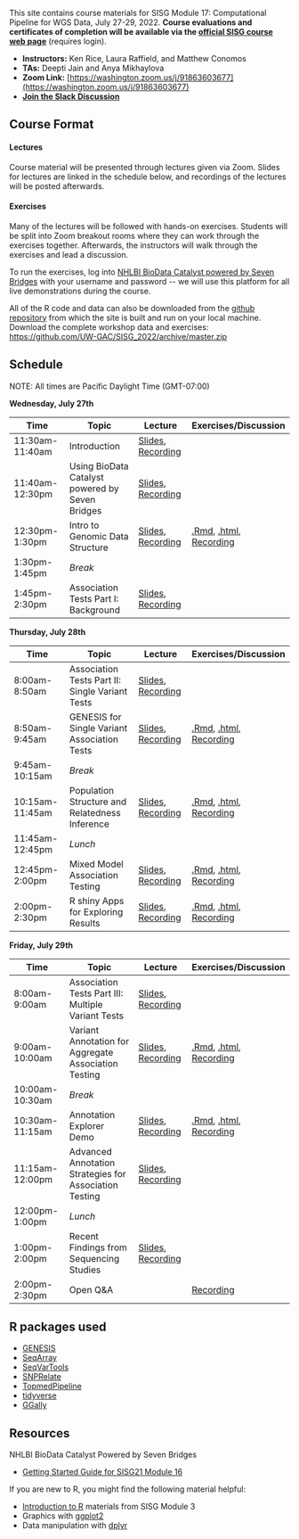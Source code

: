 This site contains course materials for SISG Module 17: Computational Pipeline for WGS Data, July 27-29, 2022. **Course evaluations and certificates of completion will be available via the [official SISG course web page](https://si.biostat.washington.edu/courses/SM2217)** (requires login).

- **Instructors:** Ken Rice, Laura Raffield, and Matthew Conomos
- **TAs:** Deepti Jain and Anya Mikhaylova
- **Zoom Link:** [https://washington.zoom.us/j/91863603677](https://washington.zoom.us/j/91863603677)
- **[Join the Slack Discussion](https://app.slack.com/client/T015W8GL1CM/C03KLGG4XRV)**

## Course Format

#### Lectures
Course material will be presented through lectures given via Zoom. Slides for lectures are linked in the schedule below, and recordings of the lectures will be posted afterwards.

#### Exercises
Many of the lectures will be followed with hands-on exercises. Students will be split into Zoom breakout rooms where they can work through the exercises together. Afterwards, the instructors will walk through the exercises and lead a discussion.

To run the exercises, log into [NHLBI BioData Catalyst powered by Seven Bridges](https://platform.sb.biodatacatalyst.nhlbi.nih.gov) with your username and password -- we will use this platform for all live demonstrations during the course.

All of the R code and data can also be downloaded from the [github repository](https://github.com/UW-GAC/SISG_2022) from which the site is built and run on your local machine. Download the complete workshop data and exercises: https://github.com/UW-GAC/SISG_2022/archive/master.zip


## Schedule

NOTE: All times are Pacific Daylight Time (GMT-07:00)

**Wednesday, July 27th**

| Time | Topic | Lecture | Exercises/Discussion |
| --- | --- | --- | --- |
| 11:30am-11:40am | Introduction | [Slides](), [Recording]() | |
| 11:40am-12:30pm | Using BioData Catalyst powered by Seven Bridges | [Slides](), [Recording]() | |
| 12:30pm-1:30pm | Intro to Genomic Data Structure | [Slides](), [Recording]() | [.Rmd](https://github.com/UW-GAC/SISG_2022/blob/gh-pages/01_gds_intro.Rmd), [.html](https://github.com/UW-GAC/SISG_2022/blob/gh-pages/01_gds_intro.html), [Recording]() |
| 1:30pm-1:45pm | _Break_ | | |
| 1:45pm-2:30pm | Association Tests Part I: Background | [Slides](), [Recording]() | |

**Thursday, July 28th**

| Time | Topic | Lecture | Exercises/Discussion |
| --- | --- | --- | --- |
| 8:00am-8:50am | Association Tests Part II: Single Variant Tests | [Slides](), [Recording]() | |
| 8:50am-9:45am | GENESIS for Single Variant Association Tests | [Slides](), [Recording]() | [.Rmd](https://drive.google.com/file/d/1HvzsydG_p5eZ908gEos8mxYDgd8oYbzv/view?usp=sharing), [.html](https://drive.google.com/file/d/1SA-uBCc0LoPOORwcXXVAV4scIieAE8aK/view?usp=sharing), [Recording]() |
| 9:45am-10:15am | _Break_ | | |
| 10:15am-11:45am | Population Structure and Relatedness Inference | [Slides](), [Recording]() | [.Rmd](https://drive.google.com/file/d/16Id2jvOblvcOMj1paCaEE8dPUHVtDV7D/view?usp=sharing), [.html](https://drive.google.com/file/d/1wQBkOsTWmdhB3HqqufqFgkQzAz0kzKyY/view?usp=sharing), [Recording]() |
| 11:45am-12:45pm | _Lunch_ | | |
| 12:45pm-2:00pm | Mixed Model Association Testing | [Slides](), [Recording]() | [.Rmd](https://drive.google.com/file/d/1qN6vKr4CvBV51c6TQl2X8inDz63ltyy6/view?usp=sharing), [.html](https://drive.google.com/file/d/11PCbi3D9GcVC1wVMl3huSwMaZ71TI6Uh/view?usp=sharing), [Recording]() |
| 2:00pm-2:30pm | R shiny Apps for Exploring Results | [Slides](), [Recording]() | [.Rmd](https://drive.google.com/file/d/1sd6ok9BiBLq2ZCKtNauZg9Irow_kVObO/view?usp=sharing), [.html](https://drive.google.com/file/d/19bYJ5ny-krrQFNzmMOpW8hS5nfPfhAJU/view?usp=sharing), [Recording]() |

**Friday, July 29th**

| Time | Topic | Lecture | Exercises/Discussion |
| --- | --- | --- | --- |
| 8:00am-9:00am | Association Tests Part III: Multiple Variant Tests | [Slides](), [Recording]() | |
| 9:00am-10:00am | Variant Annotation for Aggregate Association Testing | [Slides](), [Recording]() | [.Rmd](https://drive.google.com/file/d/1Y4kVEpA43EhgfznoraeScKzcvoOh6OVO/view?usp=sharing), [.html](https://drive.google.com/file/d/1YnHnJpcAgJdmoi3WglLmXF7T0jfYI-0c/view?usp=sharing), [Recording]() |
| 10:00am-10:30am | _Break_ | | |
| 10:30am-11:15am | Annotation Explorer Demo | [Slides](), [Recording]() | [.Rmd](https://drive.google.com/file/d/169_RoYUQ7Kra_4gVACPKMX_cJhCNYeiu/view?usp=sharing), [.html](https://drive.google.com/file/d/1byzBDurNB7ij09Xv7bqBTgua69E_8GEV/view?usp=sharing), [Recording]() |
| 11:15am-12:00pm | Advanced Annotation Strategies for Association Testing | [Slides](), [Recording]() |  |
| 12:00pm-1:00pm | _Lunch_ | | |
| 1:00pm-2:00pm | Recent Findings from Sequencing Studies | [Slides](), [Recording]() |  |
| 2:00pm-2:30pm | Open Q&A | | [Recording]() |


## R packages used

- [GENESIS](http://bioconductor.org/packages/release/bioc/html/GENESIS.html)
- [SeqArray](http://bioconductor.org/packages/release/bioc/html/SeqArray.html)
- [SeqVarTools](http://bioconductor.org/packages/release/bioc/html/SeqVarTools.html)
- [SNPRelate](http://bioconductor.org/packages/release/bioc/html/SNPRelate.html)
- [TopmedPipeline](https://github.com/UW-GAC/analysis_pipeline/tree/master/TopmedPipeline)
- [tidyverse](https://www.tidyverse.org)
- [GGally](https://cran.r-project.org/web/packages/GGally)


## Resources

NHLBI BioData Catalyst Powered by Seven Bridges

- [Getting Started Guide for SISG21 Module 16](https://drive.google.com/file/d/1LMlzot2GXPKCRmLH6BtsOi9PxKAoohYT/view?usp=sharing)

If you are new to R, you might find the following material helpful:

- [Introduction to R](http://faculty.washington.edu/kenrice/rintro/indexSEA15.shtml) materials from SISG Module 3
- Graphics with [ggplot2](https://ggplot2.tidyverse.org/)
- Data manipulation with [dplyr](http://dplyr.tidyverse.org/)

